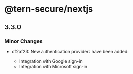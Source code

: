 # @tern-secure/nextjs

## 3.3.0

### Minor Changes

- cf2af23: New authentication providers have been added:

  - Integration with Google sign-in
  - Integration with Microsoft sign-in
